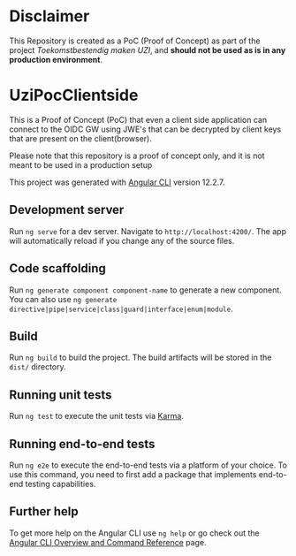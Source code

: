 # Disclaimer
This Repository is created as a PoC (Proof of Concept) as part of the project *Toekomstbestendig maken UZI*, and 
**should not be used as is in any production environment**.

# UziPocClientside

This is a Proof of Concept (PoC) that even a client side application can connect to the OIDC GW using JWE's that can be decrypted by client keys that are present on the client(browser). 

Please note that this repository is a proof of concept only, and it is not meant to be used in a production setup

This project was generated with [Angular CLI](https://github.com/angular/angular-cli) version 12.2.7.

## Development server

Run `ng serve` for a dev server. Navigate to `http://localhost:4200/`. The app will automatically reload if you change any of the source files.

## Code scaffolding

Run `ng generate component component-name` to generate a new component. You can also use `ng generate directive|pipe|service|class|guard|interface|enum|module`.

## Build

Run `ng build` to build the project. The build artifacts will be stored in the `dist/` directory.

## Running unit tests

Run `ng test` to execute the unit tests via [Karma](https://karma-runner.github.io).

## Running end-to-end tests

Run `ng e2e` to execute the end-to-end tests via a platform of your choice. To use this command, you need to first add a package that implements end-to-end testing capabilities.

## Further help

To get more help on the Angular CLI use `ng help` or go check out the [Angular CLI Overview and Command Reference](https://angular.io/cli) page.
